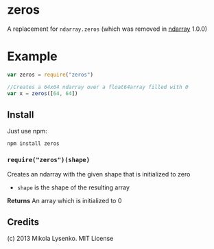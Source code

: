 zeros
=====
A replacement for `ndarray.zeros` (which was removed in [ndarray](https://github.com/mikolalysenko/ndarray) 1.0.0)

Example
=======
```javascript
var zeros = require("zeros")

//Creates a 64x64 ndarray over a float64array filled with 0
var x = zeros([64, 64])
```

## Install
Just use npm:

    npm install zeros
    
### `require("zeros")(shape)`
Creates an ndarray with the given shape that is initialized to zero

* `shape` is the shape of the resulting array

**Returns** An array which is initialized to 0

## Credits
(c) 2013 Mikola Lysenko. MIT License
